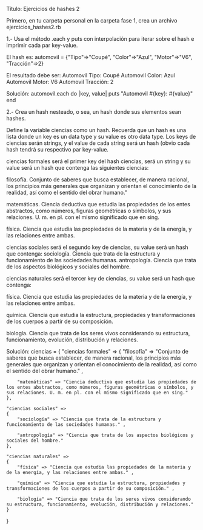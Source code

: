 Título: Ejercicios de hashes 2

Primero, en tu carpeta personal en la carpeta fase 1, crea un archivo
ejercicios_hashes2.rb

1.- Usa el método .each y puts con interpolación para iterar sobre el hash e imprimir cada par key-value.

El hash es:  automovil = {"Tipo"=>"Coupé", "Color"=>"Azul", "Motor"=>"V6", "Tracción"=>2} 

El resultado debe ser:
Automovil Tipo: Coupé
Automovil Color: Azul
Automovil Motor: V6
Automovil Tracción: 2

Solución:
automovil.each do |key, value|
  puts "Automovil #{key}: #{value}" 
end



2.- Crea un hash nesteado, o sea, un hash donde sus elementos sean hashes. 

Define la variable ciencias como un hash. Recuerda que un hash es una lista donde un key es un data type y su value es otro data type. Los keys de ciencias serán strings, y el value de cada string será un hash (obvio cada hash tendrá su respectivo par key-value.

ciencias formales será el primer key del hash ciencias, será un string y su value será un hash que contenga las siguientes ciencias:

filosofía. Conjunto de saberes que busca establecer, de manera racional, los principios más generales que organizan y orientan el conocimiento de la realidad, así como el sentido del obrar humano."

matemáticas. Ciencia deductiva que estudia las propiedades de los entes abstractos, como números, figuras geométricas o símbolos, y sus relaciones. U. m. en pl. con el mismo significado que en sing.

física. Ciencia que estudia las propiedades de la materia y de la energía, y las relaciones entre ambas.

ciencias sociales será el segundo key de ciencias, su value será un hash que contenga:
sociología.  Ciencia que trata de la estructura y funcionamiento de las sociedades humanas. 
antropología.  Ciencia que trata de los aspectos biológicos y sociales del hombre.

ciencias naturales será el tercer key de ciencias, su value será un hash que contenga: 
      
física.  Ciencia que estudia las propiedades de la materia y de la energía, y las relaciones entre ambas. 

química.  Ciencia que estudia la estructura, propiedades y transformaciones de los cuerpos a partir de su composición.

biología.  Ciencia que trata de los seres vivos considerando su estructura, funcionamiento, evolución, distribución y relaciones.



Solución:
ciencias = 
  { 
    "ciencias formales" => 
    {
        "filosofía" => "Conjunto de saberes que busca establecer, de manera racional, los principios más generales que organizan y orientan el conocimiento de la realidad, así como el sentido del obrar humano." , 

        "matemáticas" => "Ciencia deductiva que estudia las propiedades de los entes abstractos, como números, figuras geométricas o símbolos, y sus relaciones. U. m. en pl. con el mismo significado que en sing."
    },

    "ciencias sociales" => 
    {
        "sociología" => "Ciencia que trata de la estructura y funcionamiento de las sociedades humanas." ,

        "antropología" => "Ciencia que trata de los aspectos biológicos y sociales del hombre."
    },

    "ciencias naturales" => 
    {
        "física" => "Ciencia que estudia las propiedades de la materia y de la energía, y las relaciones entre ambas." , 

        "química" => "Ciencia que estudia la estructura, propiedades y transformaciones de los cuerpos a partir de su composición." ,

        "biología" => "Ciencia que trata de los seres vivos considerando su estructura, funcionamiento, evolución, distribución y relaciones."
    }
  }








